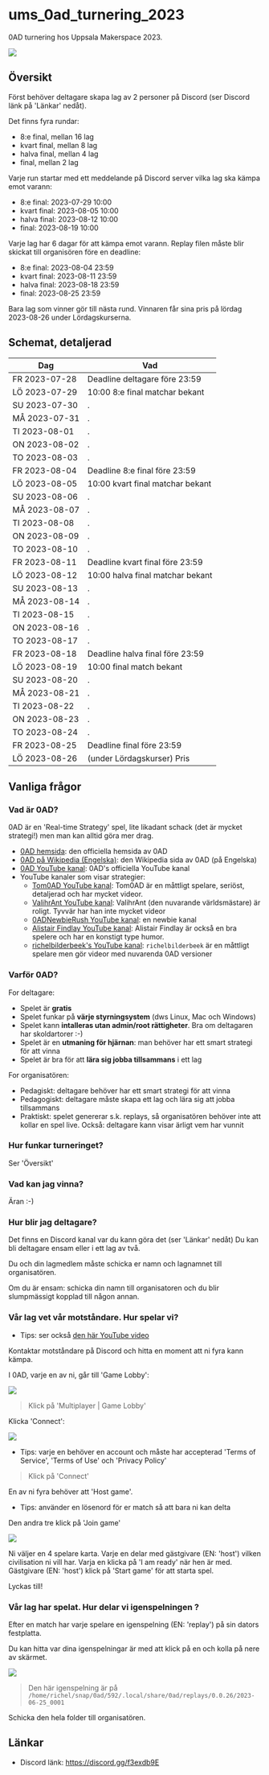 # ums_0ad_turnering_2023

0AD turnering hos Uppsala Makerspace 2023.

![](pics/ums_0ad_logo_50.png)

## Översikt

Först behöver deltagare skapa lag av 2 personer på Discord 
(ser Discord länk på 'Länkar' nedåt). 

Det finns fyra rundar:

 * 8:e final, mellan 16 lag
 * kvart final, mellan 8 lag
 * halva final, mellan 4 lag
 * final, mellan 2 lag

Varje run startar med ett meddelande på Discord server
vilka lag ska kämpa emot varann:

 * 8:e final: 2023-07-29 10:00
 * kvart final: 2023-08-05 10:00
 * halva final: 2023-08-12 10:00
 * final: 2023-08-19 10:00

Varje lag har 6 dagar för att kämpa emot varann.
Replay filen måste blir skickat till organisören före en deadline:

 * 8:e final: 2023-08-04 23:59
 * kvart final: 2023-08-11 23:59
 * halva final: 2023-08-18 23:59
 * final: 2023-08-25 23:59

Bara lag som vinner gör till nästa rund.
Vinnaren får sina pris på lördag 2023-08-26 under Lördagskurserna.

## Schemat, detaljerad

Dag          |Vad
-------------|-----------------------------------
FR 2023-07-28|Deadline deltagare före 23:59 
LÖ 2023-07-29|10:00 8:e final matchar bekant
SU 2023-07-30|.
MÅ 2023-07-31|.
TI 2023-08-01|.
ON 2023-08-02|.
TO 2023-08-03|.
FR 2023-08-04|Deadline 8:e final före 23:59 
LÖ 2023-08-05|10:00 kvart final matchar bekant
SU 2023-08-06|.
MÅ 2023-08-07|.
TI 2023-08-08|.
ON 2023-08-09|.
TO 2023-08-10|.
FR 2023-08-11|Deadline kvart final före 23:59 
LÖ 2023-08-12|10:00 halva final matchar bekant
SU 2023-08-13|.
MÅ 2023-08-14|.
TI 2023-08-15|.
ON 2023-08-16|.
TO 2023-08-17|.
FR 2023-08-18|Deadline halva final före 23:59 
LÖ 2023-08-19|10:00 final match bekant
SU 2023-08-20|.
MÅ 2023-08-21|.
TI 2023-08-22|.
ON 2023-08-23|.
TO 2023-08-24|.
FR 2023-08-25|Deadline final före 23:59 
LÖ 2023-08-26|(under Lördagskurser) Pris

## Vanliga frågor

### Vad är 0AD?

0AD är en 'Real-time Strategy' spel, 
lite likadant schack (det är mycket strategi!)
men man kan alltid göra mer drag.

 * [0AD hemsida](https://play0ad.com/): den officiella hemsida av 0AD 
 * [0AD på Wikipedia (Engelska)](https://en.wikipedia.org/wiki/0_A.D._(video_game)): den Wikipedia sida av 0AD (på Engelska)
 * [0AD YouTube kanal](https://www.youtube.com/user/play0ad): 0AD's officiella YouTube kanal
 * YouTube kanaler som visar strategier:
   * [Tom0AD YouTube kanal](https://www.youtube.com/@Tom0ad): 
     Tom0AD är en måttligt spelare, seriöst, detaljerad och har mycket videor.
   * [ValihrAnt YouTube kanal](https://www.youtube.com/@ValihrAnt): 
     ValihrAnt (den nuvarande världsmästare) är roligt. Tyvvär har han inte mycket videor
   * [0ADNewbieRush YouTube kanal](https://www.youtube.com/@0ADNewbieRush): 
     en newbie kanal
   * [Alistair Findlay YouTube kanal](https://www.youtube.com/watch?v=jQMETPZGRds&list=PLtv3Tue78X0UPnWc_3bPzC58Sm0b4G2ZX): 
     Alistair Findlay är också en bra spelere och har en konstigt type humor.
   * [richelbilderbeek's YouTube kanal](https://www.youtube.com/watch?v=K_M1geCdNhQ&list=PLu8_ZyzXyRDGTXZ1fQpcCPjeeX5MjIgxP): 
     `richelbilderbeek` är en måttligt spelare men gör videor med nuvarenda 0AD versioner

### Varför 0AD?

For deltagare:

 * Spelet är **gratis**
 * Spelet funkar på **värje styrningsystem** (dws Linux, Mac och Windows)
 * Spelet kann **intalleras utan admin/root rättigheter**.
   Bra om deltagaren har skoldartorer :-)
 * Spelet är en **utmaning för hjärnan**: 
   man behöver har ett smart strategi för att vinna
 * Spelet är bra för att **lära sig jobba tillsammans** i ett lag

For organisatören:

 * Pedagiskt: deltagare behöver har ett smart strategi för att vinna
 * Pedagogiskt: deltagare måste skapa ett lag och lära sig att jobba tillsammans
 * Praktiskt: spelet genererar s.k. replays, så organisatören behöver inte att
   kollar en spel live. Också: deltagare kann visar ärligt vem har vunnit

### Hur funkar turneringet?

Ser 'Översikt'

### Vad kan jag vinna?

Äran :-)

### Hur blir jag deltagare?

Det finns en Discord kanal var du kann göra det (ser 'Länkar' nedåt)
Du kan bli deltagare ensam eller i ett lag av två.

Du och din lagmedlem måste schicka er namn och lagnamnet till organisatören.

Om du är ensam: schicka din namn till organisatoren och du blir slumpmässigt
kopplad till någon annan.

### Vår lag vet vår motståndare. Hur spelar vi?

 * Tips: ser också [den här YouTube video](https://youtu.be/cQIAz1tjRyM)

Kontaktar motståndare på Discord och hitta en moment att ni fyra kann kämpa.

I 0AD, varje en av ni, går till 'Game Lobby':

![](pics/0ad_game_lobby.png)

> Klick på 'Multiplayer | Game Lobby'

Klicka 'Connect':

![](pics/0ad_game_lobby_connect.png)

 * Tips: varje en behöver en account och måste har accepterad 
   'Terms of Service', 'Terms of Use' och 'Privacy Policy'

> Klick på 'Connect'

En av ni fyra behöver att 'Host game'.

 * Tips: använder en lösenord för er match så att bara ni kan delta

Den andra tre klick på 'Join game'

![](pics/0ad_game_lobby_host_game.png)

Ni väljer en 4 spelare karta.
Varje en delar med gästgivare (EN: 'host') vilken civilisation ni vill har.
Varja en klicka på 'I am ready' när hen är med.
Gästgivare (EN: 'host') klick på 'Start game' för att starta spel.

Lyckas till!

### Vår lag har spelat. Hur delar vi igenspelningen ?

Efter en match har varje spelare en igenspelning (EN: 'replay')
på sin dators festplatta. 

Du kan hitta var dina igenspelningar är med att klick på en
och kolla på nere av skärmet.

![](pics/0ad_replays_path.png)

> Den här igenspelning är på `/home/richel/snap/0ad/592/.local/share/0ad/replays/0.0.26/2023-06-25_0001`

Schicka den hela folder till organisatören.

## Länkar

 * Discord länk: https://discord.gg/f3exdb9E
